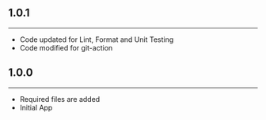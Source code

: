 ## 1.0.1

---

- Code updated for Lint, Format and Unit Testing
- Code modified for git-action

## 1.0.0

---

- Required files are added
- Initial App
